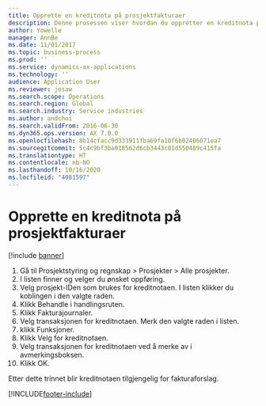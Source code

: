 ```yaml
---
title: Opprette en kreditnota på prosjektfakturaer
description: Denne prosessen viser hvordan du oppretter en kreditnota på prosjektfakturaer som er postert.
author: Yowelle
manager: AnnBe
ms.date: 11/01/2017
ms.topic: business-process
ms.prod: ''
ms.service: dynamics-ax-applications
ms.technology: ''
audience: Application User
ms.reviewer: josaw
ms.search.scope: Operations
ms.search.region: Global
ms.search.industry: Service industries
ms.author: andchoi
ms.search.validFrom: 2016-06-30
ms.dyn365.ops.version: AX 7.0.0
ms.openlocfilehash: 8b14cfacc9d333911fba69fa10f6b02406071ea7
ms.sourcegitcommit: 5c4c9bf3ba018562d6cb3443c01d550489c415fa
ms.translationtype: HT
ms.contentlocale: nb-NO
ms.lasthandoff: 10/16/2020
ms.locfileid: "4081597"
---
```

# <a name="create-a-credit-note-on-project-invoices"></a>Opprette en kreditnota på prosjektfakturaer

[!include [banner](../../includes/banner.md)]

1. Gå til Prosjektstyring og regnskap > Prosjekter > Alle prosjekter. 
2. I listen finner og velger du ønsket oppføring. 
3. Velg prosjekt-IDen som brukes for kreditnotaen. I listen klikker du koblingen i den valgte raden. 
4. Klikk Behandle i handlingsruten. 
5. Klikk Fakturajournaler. 
6. Velg transaksjonen for kreditnotaen. Merk den valgte raden i listen. 
7. klikk Funksjoner. 
8. Klikk Velg for kreditnotaen. 
9. Velg transaksjonen for kreditnotaen ved å merke av i avmerkingsboksen.
10. Klikk OK. 

Etter dette trinnet blir kreditnotaen tilgjengelig for fakturaforslag.


[!INCLUDE[footer-include](../../includes/footer-banner.md)]